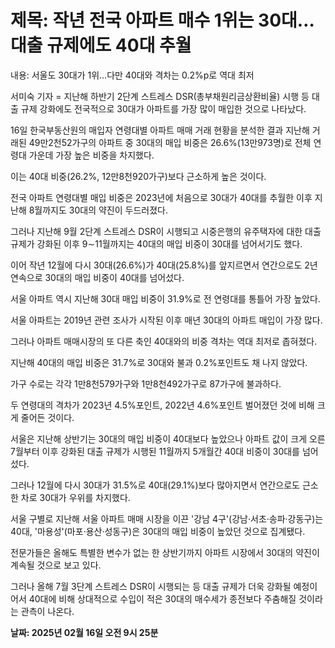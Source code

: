 # **제목: 작년 전국 아파트 매수 1위는 30대…대출 규제에도 40대 추월**

  내용: 서울도 30대가 1위…다만 40대와 격차는 0.2%p로 역대 최저

서미숙 기자 = 지난해 하반기 2단계 스트레스 DSR(총부채원리금상환비율) 시행 등 대출 규제 강화에도 전국적으로 30대가 아파트를 가장 많이 매입한 것으로 나타났다.

16일 한국부동산원의 매입자 연령대별 아파트 매매 거래 현황을 분석한 결과 지난해 거래된 49만2천52가구의 아파트 중 30대의 매입 비중은 26.6%(13만973명)로 전체 연령대 가운데 가장 높은 비중을 차지했다. 

이는 40대 비중(26.2%, 12만8천920가구)보다 근소하게 높은 것이다.

전국 아파트 연령대별 매입 비중은 2023년에 처음으로 30대가 40대를 추월한 이후 지난해 8월까지도 30대의 약진이 두드러졌다. 

그러나 지난해 9월 2단계 스트레스 DSR이 시행되고 시중은행의 유주택자에 대한 대출 규제가 강화된 이후 9∼11월까지는 40대의 매입 비중이 30대를 넘어서기도 했다. 

이어 작년 12월에 다시 30대(26.6%)가 40대(25.8%)를 앞지르면서 연간으로도 2년 연속으로 30대의 매입 비중이 40대를 넘어섰다. 

서울 아파트 역시 지난해 30대 매입 비중이 31.9%로 전 연령대를 통틀어 가장 높았다. 

서울 아파트는 2019년 관련 조사가 시작된 이후 매년 30대의 아파트 매입이 가장 많다. 

그러나 아파트 매매시장의 또 다른 축인 40대와의 비중 격차는 역대 최저로 좁혀졌다. 

지난해 40대의 매입 비중은 31.7%로 30대와 불과 0.2%포인트도 채 나지 않았다. 

가구 수로는 각각 1만8천579가구와 1만8천492가구로 87가구에 불과하다. 

두 연령대의 격차가 2023년 4.5%포인트, 2022년 4.6%포인트 벌어졌던 것에 비해 크게 줄어든 것이다. 

서울은 지난해 상반기는 30대의 매입 비중이 40대보다 높았으나 아파트 값이 크게 오른 7월부터 이후 강화된 대출 규제가 시행된 11월까지 5개월간 40대 비중이 30대를 넘어섰다. 

그러나 12월에 다시 30대가 31.5%로 40대(29.1%)보다 많아지면서 연간으로도 근소한 차로 30대가 우위를 차지했다. 

서울 구별로 지난해 서울 아파트 매매 시장을 이끈 '강남 4구'(강남·서초·송파·강동구)는 40대, '마용성'(마포·용산·성동구)은 30대의 매입 비중이 높았던 것으로 집계됐다. 

전문가들은 올해도 특별한 변수가 없는 한 상반기까지 아파트 시장에서 30대의 약진이 계속될 것으로 보고 있다. 

그러나 올해 7월 3단계 스트레스 DSR이 시행되는 등 대출 규제가 더욱 강화될 예정이어서 40대에 비해 상대적으로 수입이 적은 30대의 매수세가 종전보다 주춤해질 것이라는 관측이 나온다.

  **날짜: 2025년 02월 16일 오전 9시 25분**